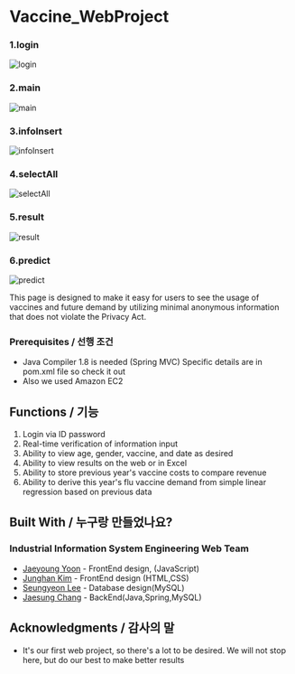 # Vaccine_WebProject

### 1.login
![login](https://user-images.githubusercontent.com/60251390/109377631-d16d3e80-790f-11eb-8b1f-bf7168d5d267.PNG)
### 2.main
![main](https://user-images.githubusercontent.com/60251390/109377632-d205d500-790f-11eb-98b2-227f737461ac.PNG)
### 3.infoInsert 
![infoInsert](https://user-images.githubusercontent.com/60251390/109377630-d16d3e80-790f-11eb-977b-aae1a0745612.PNG)
### 4.selectAll
![selectAll](https://user-images.githubusercontent.com/60251390/109377629-d0d4a800-790f-11eb-846a-fb8ef16bab6e.PNG)
### 5.result
![result](https://user-images.githubusercontent.com/60251390/109377628-cfa37b00-790f-11eb-992f-ba6e77b80d88.PNG)
### 6.predict
![predict](https://user-images.githubusercontent.com/60251390/109377635-d29e6b80-790f-11eb-9c28-3c4c0385800b.PNG)

This page is designed to make it easy for users to see the usage of vaccines and future demand by utilizing minimal anonymous information that does not violate the Privacy Act.



### Prerequisites / 선행 조건

- Java Compiler 1.8 is needed
(Spring MVC)
Specific details are in pom.xml file so check it out
- Also we used Amazon EC2

## Functions / 기능

1. Login via ID password
2. Real-time verification of information input
3. Ability to view age, gender, vaccine, and date as desired
4. Ability to view results on the web or in Excel
5. Ability to store previous year's vaccine costs to compare revenue
6. Ability to derive this year's flu vaccine demand from simple linear regression based on previous data


## Built With / 누구랑 만들었나요?

### Industrial Information System Engineering Web Team
* [Jaeyoung Yoon](https://github.com/yjy9500) - FrontEnd design, (JavaScript) 
* [Junghan Kim](https://github.com/kimjunghan1023) - FrontEnd design (HTML,CSS)
* [Seungyeon Lee](https://github.com/isaa1107) - Database design(MySQL)
* [Jaesung Chang](https://github.com/kimjunghan1023) - BackEnd(Java,Spring,MySQL)



## Acknowledgments / 감사의 말

* It's our first web project, so there's a lot to be desired. We will not stop here, but do our best to make better results
